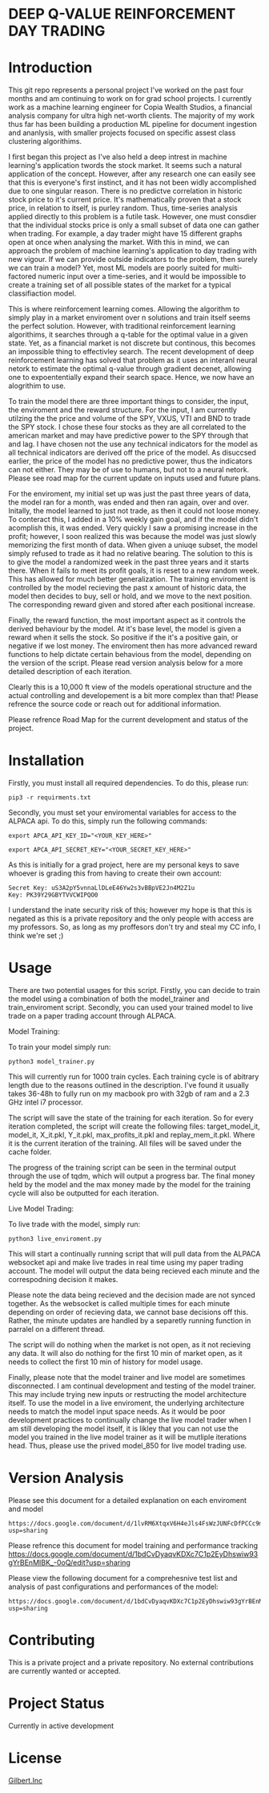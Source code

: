 # DEEP Q-VALUE REINFORCEMENT DAY TRADING

# Introduction
This git repo represents a personal project I've worked on the past four months and am continuing to work on for grad school projects. I currently work as a machine learning engineer for Copia Wealth Studios, a financial analysis company for ultra high net-worth clients. The majority of my work thus far has been building a production ML pipeline for document ingestion and ananlysis, with smaller projects focused on specific assest class clustering algorithims. 

I first began this project as I've also held a deep intrest in machine learning's application twords the stock market. It seems such a natural application of the concept. However, after any research one can easily see that this is everyone's first instinct, and it has not been widly accomplished due to one singular reason. There is no predictve correlation in historic stock price to it's current price. It's mathematically proven that a stock price, in relation to itself, is purley random. Thus, time-series analysis applied directly to this problem is a futile task. However, one must consdier that the individual stocks price is only a small subset of data one can gather when trading. For example, a day trader might have 15 different graphs open at once when analysing the market. With this in mind, we can approach the problem of machine learning's application to day trading with new vigour. If we can provide outside indicators to the problem, then surely we can train a model? Yet, most ML models are poorly suited for multi-factored numeric input over a time-series, and it would be impossible to create a training set of all possible states of the market for a typical classifiaction model.

This is where reinforcement learning comes. Allowing the algorithm to simply play in a market enviroment over n solutions and train itself seems the perfect solution. However, with traditional reinforcement learning algorithims, it searches through a q-table for the optimal value in a given state. Yet, as a financial market is not discrete but continous, this becomes an impossible thing to effectivley search. The recent development of deep reinforcement learning has solved that problem as it uses an interanl neural netork to estimate the optimal q-value through gradient decenet, allowing one to expoententially expand their search space. Hence, we now have an alogrithim to use. 

To train the model there are three important things to consider, the input, the enviroment and the reward structure. For the input, I am currently utilzing the the price and volume of the SPY, VXUS, VTI and BND to trade the SPY stock. I chose these four stocks as they are all correlated to the american market and may have predictive power to the SPY through that and lag. I have chosen not the use any technical indicators for the model as all technical indicators are derived off the price of the model. As disuccsed earlier, the price of the model has no predictive power, thus the indicators can not either. They may be of use to humans, but not to a neural netork. Please see road map for the current update on inputs used and future plans.

For the enviroment, my initial set up was just the past three years of data, the model ran for a month, was ended and then ran again, over and over. Initally, the model learned to just not trade, as then it could not loose money. To conteract this, I added in a 10% weekly gain goal, and if the model didn't acomplish this, it was ended. Very quickly I saw a promising increase in the profit; however, I soon realized this was because the model was just slowly memorizing the first month of data. When given a uniuqe subset, the model simply refused to trade as it had no relative bearing. The solution to this is to give the model a randomized week in the past three years and it starts there. When it fails to meet its profit goals, it is reset to a new random week. This has allowed for much better generalization. The training enviroment is controlled by the model recieving the past x amount of historic data, the model then decides to buy, sell or hold, and we move to the next position. The corresponding reward given and stored after each positional increase. 

Finally, the reward function, the most important aspect as it controls the derived behaviour by the model. At it's base level, the model is given a reward when it sells the stock. So positive if the it's a positive gain, or negative if we lost money. The enviroment then has more advanced reward functions to help dictate certain behavious from the model, depending on the version of the script. Please read version analysis below for a more detailed description of each iteration. 

Clearly this is a 10,000 ft view of the models operational structure and the actual controlling and developement is a bit more complex than that! Please refrence the source code or reach out for additional information. 

Please refrence Road Map for the current development and status of the project. 

# Installation
 Firstly, you must install all required dependencies. To do this, please run:

 
    pip3 -r requirments.txt
 

Secondly, you must set your enviromental variables for access to the ALPACA api. To do this, simply run
the following commands: 


    export APCA_API_KEY_ID="<YOUR_KEY_HERE>"

    export APCA_API_SECRET_KEY="<YOUR_SECRET_KEY_HERE>"


As this is initially for a grad project, here are my personal keys to save whoever is grading this 
from having to create their own account: 

    Secret Key: uS3A2pY5vnnaLlDLeE46Yw2s3vBBpVE2Jn4M2Z1u
    Key: PK39Y29GBYTVVCWIPQO0

I understand the inate security risk of this; however my hope is that this is negated as this is a
private repository and the only people with access are my professors. So, as long as my proffesors don't
try and steal my CC info, I think we're set ;)


# Usage

There are two potential usages for this script. Firstly, you can decide to train the model using a combination
of both the model_trainer and train_enviroment script. Secondly, you can used your trained model to live trade
on a paper trading account through ALPACA.

Model Training:
    
To train your model simply run:

    
    python3 model_trainer.py
    

This will currently run for 1000 train cycles. Each training cycle is of abitrary length due to the reasons
outlined in the description. I've found it usually takes 36-48h to fully run on my macbook pro with 32gb of ram 
and a 2.3 GHz intel i7 processor. 

The script will save the state of the training for each iteration. So for every iteration completed, the script
will create the following files: target_model_it, model_it, X_it.pkl, Y_it.pkl, max_profits_it.pkl and replay_mem_it.pkl.
Where it is the current iteration of the training. All files will be saved under the cache folder.  

The progress of the training script can be seen in the terminal output through the use of tqdm, which will output a 
progress bar. The final money held by the model and the max money made by the model for the training cycle will
also be outputted for each iteration.

Live Model Trading:

To live trade with the model, simply run:

    
    python3 live_enviroment.py
    

This will start a continually running script that will pull data from the ALPACA websocket api and make live trades
in real time using my paper trading account. The model will output the data being recieved each minute and the correspodning 
decision it makes.

Please note the data being recieved and the decision made are not synced together. As the websocket is called multiple times 
for each minute depending on order of recieving data, we cannot base decisions off this. Rather, the minute updates are handled by a separetly running function in parralel on a different thread. 

The script will do nothing when the market is not open, as it not recieving any data. It will also do nothing for the first 10 min of market open, as it needs to collect the first 10 min of history for model usage. 

Finally, please note that the model trainer and live model are sometimes disconnected. I am continual development and testing
of the model trainer. This may include trying new inputs or restructing the model architecture itself. To use the model in a live enviroment, the underlying architecture needs to match the model input space needs. As it would be poor development practices to continually change the live model trader when I am still developing the model itself, it is likley that you can not use the model you trained in the live model trainer as it will be mutliple iterations head. Thus, please use the prived model_850 for live model trading use. 

# Version Analysis

Please see this document for a detailed explanation on each enviroment and model

    https://docs.google.com/document/d/1lvRM6XtqxV6H4eJls4FsWzJUNFcDfPCCc9m46HDDoeo/edit?usp=sharing 

Please refrence this document for model training and performance tracking
    https://docs.google.com/document/d/1bdCvDyaqvKDXc7C1p2EyDhswiw93gYrBEnMIBK_-0oQ/edit?usp=sharing


Please view the following document for a comprehesnive test list and analysis of past configurations and performances of the model:
```
https://docs.google.com/document/d/1bdCvDyaqvKDXc7C1p2EyDhswiw93gYrBEnMIBK_-0oQ/edit?usp=sharing
```

# Contributing
This is a private project and a private repository. No external contributions are currently wanted or accepted. 

# Project Status
Currently in active development

# License
[Gilbert.Inc](https://choosealicense.com/licenses/agpl-3.0/)
